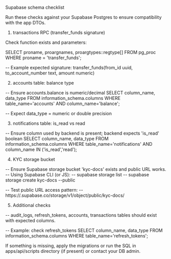 Supabase schema checklist

Run these checks against your Supabase Postgres to ensure compatibility with the app DTOs.

1) transactions RPC (transfer_funds signature)

Check function exists and parameters:

SELECT proname, proargnames, proargtypes::regtype[] FROM pg_proc WHERE proname = 'transfer_funds';

-- Example expected signature: transfer_funds(from_id uuid, to_account_number text, amount numeric)

2) accounts table: balance type

-- Ensure accounts.balance is numeric/decimal
SELECT column_name, data_type FROM information_schema.columns WHERE table_name='accounts' AND column_name='balance';

-- Expect data_type = numeric or double precision

3) notifications table: is_read vs read

-- Ensure column used by backend is present; backend expects 'is_read' boolean
SELECT column_name, data_type FROM information_schema.columns WHERE table_name='notifications' AND column_name IN ('is_read','read');

4) KYC storage bucket

-- Ensure Supabase storage bucket 'kyc-docs' exists and public URL works.
-- Using Supabase CLI (or JS):
-- supabase storage list
-- supabase storage create kyc-docs --public

-- Test public URL access pattern:
-- https://<your-supabase>.supabase.co/storage/v1/object/public/kyc-docs/<path>

5) Additional checks

-- audit_logs, refresh_tokens, accounts, transactions tables should exist with expected columns.

-- Example: check refresh_tokens
SELECT column_name, data_type FROM information_schema.columns WHERE table_name='refresh_tokens';

If something is missing, apply the migrations or run the SQL in apps/api/scripts directory (if present) or contact your DB admin.
